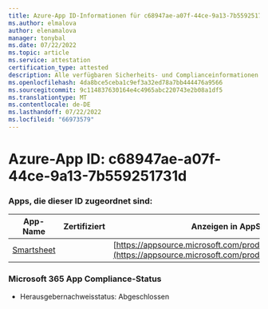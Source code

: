 ```yaml
---
title: Azure-App ID-Informationen für c68947ae-a07f-44ce-9a13-7b559251731d
ms.author: elmalova
author: elenamalova
manager: tonybal
ms.date: 07/22/2022
ms.topic: article
ms.service: attestation
certification_type: attested
description: Alle verfügbaren Sicherheits- und Complianceinformationen für c68947ae-a07f-44ce-9a13-7b559251731d.
ms.openlocfilehash: 4da8bce5ceba1c9ef3a32ed78a7bb444476a9566
ms.sourcegitcommit: 9c114837630164e4c4965abc220743e2b08a1df5
ms.translationtype: MT
ms.contentlocale: de-DE
ms.lasthandoff: 07/22/2022
ms.locfileid: "66973579"
---
```

# <a name="azure-app-id-c68947ae-a07f-44ce-9a13-7b559251731d"></a>Azure-App ID: c68947ae-a07f-44ce-9a13-7b559251731d


### <a name="apps-associated-with-this-id"></a>Apps, die dieser ID zugeordnet sind:
| **App-Name** | **Zertifiziert** | **Anzeigen in AppSource** |
|--------------|---------------|-----------------------|
| [Smartsheet](../forward/WA104380975.md) |  | [https://appsource.microsoft.com/product/office/WA104380975](https://appsource.microsoft.com/product/office/WA104380975) |

### <a name="microsoft-365-app-compliance-status"></a>Microsoft 365 App Compliance-Status
- Herausgebernachweisstatus: Abgeschlossen
